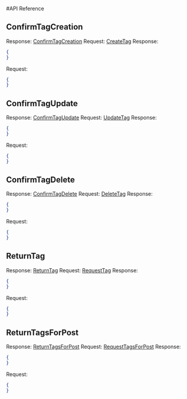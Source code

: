 #API Reference
## ConfirmTagCreation
Response: [ConfirmTagCreation](#ConfirmTagCreation) Request: [CreateTag](Gateway#CreateTag)
Response:
```json
{
}
```
Request:
```json
{
}
```
## ConfirmTagUpdate
Response: [ConfirmTagUpdate](#ConfirmTagUpdate) Request: [UpdateTag](Gateway#UpdateTag)
Response:
```json
{
}
```
Request:
```json
{
}
```
## ConfirmTagDelete
Response: [ConfirmTagDelete](#ConfirmTagDelete) Request: [DeleteTag](Gateway#DeleteTag)
Response:
```json
{
}
```
Request:
```json
{
}
```
## ReturnTag
Response: [ReturnTag](#ReturnTag) Request: [RequestTag](Gateway#RequestTag)
Response:
```json
{
}
```
Request:
```json
{
}
```
## ReturnTagsForPost
Response: [ReturnTagsForPost](#ReturnTagsForPost) Request: [RequestTagsForPost](Gateway#RequestTagsForPost)
Response:
```json
{
}
```
Request:
```json
{
}
```
